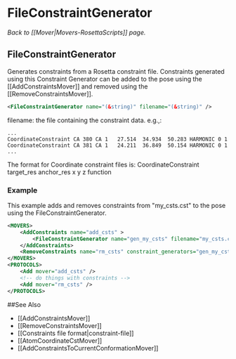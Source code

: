 # FileConstraintGenerator
*Back to [[Mover|Movers-RosettaScripts]] page.*
## FileConstraintGenerator

Generates constraints from a Rosetta constraint file. Constraints generated using this Constraint Generator can be added to the pose using the [[AddConstraintsMover]] and removed using the [[RemoveConstraintsMover]].

```xml
<FileConstraintGenerator name="(&string)" filename="(&string)" />
```

filename: the file containing the constraint data. e.g.,:

    ...
    CoordinateConstraint CA 380 CA 1   27.514  34.934  50.283 HARMONIC 0 1
    CoordinateConstraint CA 381 CA 1   24.211  36.849  50.154 HARMONIC 0 1
    ...

The format for Coordinate constraint files is:
CoordinateConstraint target_res anchor_res x y z function

### Example

This example adds and removes constraints from "my_csts.cst" to the pose using the FileConstraintGenerator.

```xml
<MOVERS>
    <AddConstraints name="add_csts" >
        <FileConstraintGenerator name="gen_my_csts" filename="my_csts.cst" />
    </AddConstraints>
    <RemoveConstraints name="rm_csts" constraint_generators="gen_my_csts" />
</MOVERS>
<PROTOCOLS>
    <Add mover="add_csts" />
    <!-- do things with constraints -->
    <Add mover="rm_csts" />
</PROTOCOLS>
```


##See Also

* [[AddConstraintsMover]]
* [[RemoveConstraintsMover]]
* [[Constraints file format|constraint-file]]
* [[AtomCoordinateCstMover]]
* [[AddConstraintsToCurrentConformationMover]]

